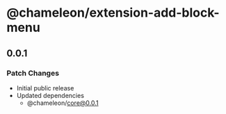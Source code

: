 # @chameleon/extension-add-block-menu

## 0.0.1

### Patch Changes

- Initial public release
- Updated dependencies
  - @chameleon/core@0.0.1
